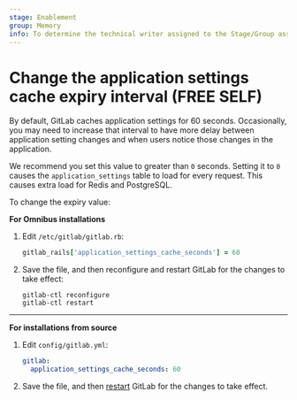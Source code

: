 ```yaml
---
stage: Enablement
group: Memory
info: To determine the technical writer assigned to the Stage/Group associated with this page, see https://about.gitlab.com/handbook/engineering/ux/technical-writing/#assignments
---
```


# Change the application settings cache expiry interval **(FREE SELF)**

By default, GitLab caches application settings for 60 seconds. Occasionally,
you may need to increase that interval to have more delay between application
setting changes and when users notice those changes in the application.

We recommend you set this value to greater than `0` seconds. Setting it to `0`
causes the `application_settings` table to load for every request. This causes
extra load for Redis and PostgreSQL.

To change the expiry value:

**For Omnibus installations**

1. Edit `/etc/gitlab/gitlab.rb`:

   ```ruby
   gitlab_rails['application_settings_cache_seconds'] = 60
   ```

1. Save the file, and then reconfigure and restart GitLab for the changes to
   take effect:

   ```shell
   gitlab-ctl reconfigure
   gitlab-ctl restart
   ```

---

**For installations from source**

1. Edit `config/gitlab.yml`:

   ```yaml
   gitlab:
     application_settings_cache_seconds: 60
   ```

1. Save the file, and then [restart](restart_gitlab.md#installations-from-source)
   GitLab for the changes to take effect.
